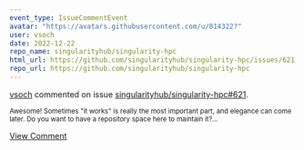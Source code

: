 ```yaml
---
event_type: IssueCommentEvent
avatar: "https://avatars.githubusercontent.com/u/814322?"
user: vsoch
date: 2022-12-22
repo_name: singularityhub/singularity-hpc
html_url: https://github.com/singularityhub/singularity-hpc/issues/621
repo_url: https://github.com/singularityhub/singularity-hpc
---
```


<a href='https://github.com/vsoch' target='_blank'>vsoch</a> commented on issue <a href='https://github.com/singularityhub/singularity-hpc/issues/621' target='_blank'>singularityhub/singularity-hpc#621</a>.

<small>Awesome! Sometimes "it works" is really the most important part, and elegance can come later. Do you want to have a repository space here to maintain it?...</small>

<a href='https://github.com/singularityhub/singularity-hpc/issues/621' target='_blank'>View Comment</a>